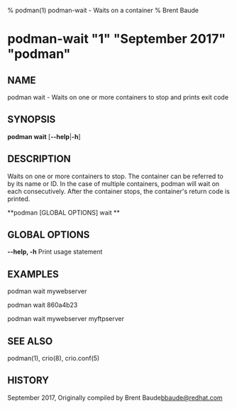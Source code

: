 % podman(1) podman-wait - Waits on a container
% Brent Baude
# podman-wait "1" "September 2017" "podman"

## NAME
podman wait - Waits on one or more containers to stop and prints exit code

## SYNOPSIS
**podman wait**
[**--help**|**-h**]

## DESCRIPTION
Waits on one or more containers to stop.  The container can be referred to by its
name or ID.  In the case of multiple containers, podman will wait on each consecutively.
After the container stops, the container's return code is printed.

**podman [GLOBAL OPTIONS] wait **

## GLOBAL OPTIONS

**--help, -h**
  Print usage statement

## EXAMPLES

  podman wait mywebserver

  podman wait 860a4b23

  podman wait mywebserver myftpserver

## SEE ALSO
podman(1), crio(8), crio.conf(5)

## HISTORY
September 2017, Originally compiled by Brent Baude<bbaude@redhat.com>
